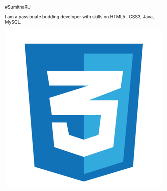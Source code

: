 #SumithaRU

I am a passionate budding developer with skills on HTML5 , CSS3, Java, MySQL.

![HTML5](css-3-svgrepo-com.svg)
